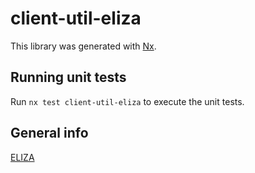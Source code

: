 # client-util-eliza

This library was generated with [Nx](https://nx.dev).

## Running unit tests

Run `nx test client-util-eliza` to execute the unit tests.

## General info

[ELIZA](https://en.wikipedia.org/wiki/ELIZA)
